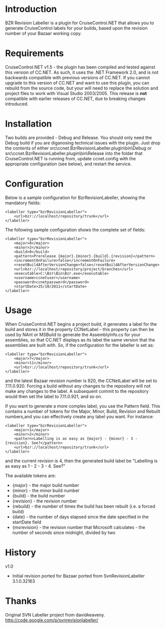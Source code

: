 # Introduction #

BZR Revision Labeller is a plugin for CruiseControl.NET that allows you to generate CruiseControl labels for your builds, based upon the revision number of your Bazaar working copy.

# Requirements #

CruiseControl.NET v1.5 - the plugin has been compiled and tested against this version of CC.NET.
As such, it uses the .NET Framework 2.0, and is not backwards compatible with previous versions of CC.NET.
If you cannot upgrade to this version of CC.NET and want to use this plugin, you can rebuild from the source code, but your will need to replace the solution and project files to work with Visual Studio 2003/2005.
This release is **not** compatible with earlier releases of CC.NET, due to breaking changes introduced.

# Installation #

Two builds are provided - Debug and Release. You should only need the Debug build if you are diganosing technical issues with the plugin. Just drop the contents of either src\ccnet.BzrRevisionLabeller.plugin\bin\Debug or src\ccnet.BzrRevisionLabeller.plugin\bin\Release into the folder that CruiseControl.NET is running from, update ccnet.config with the appropriate configuration (see below), and restart the service.

# Configuration #

Below is a sample configuration for BzrRevisionLabeller, showing the mandatory fields:

```
<labeller type="bzrRevisionLabeller">
	<url>bzr://localhost/repository/trunk</url>
</labeller>
```

The following sample configuration shows the complete set of fields:

```
<labeller type="bzrRevisionLabeller">
	<major>8</major>
	<minor>2</minor>
	<build>0</build>
	<pattern>Prerelease {major}.{minor}.{build}.{revision}</pattern>
	<incrementOnFailure>false</incrementOnFailure>
	<resetBuildAfterVersionChange>false</resetBuildAfterVersionChange>
	<url>bzr://localhost/repository/project/branches</url>
	<executable>C:\Bzr\Bin\Bzr.exe</executable>
	<username>ccnetuser</username>
	<password>ccnetpassword</password>
	<startDate>25/10/2011</startDate>
</labeller>
```

# Usage #

When CruiseControl.NET begins a project build, it generates a label for the build and stores it in the property CCNetLabel - this property can then be used by NAnt or MSBuild to generate the AssemblyInfo.cs for your assemblies, so that CC.NET displays as its label the same version that the assemblies are built with. So, if the configuration for the labeller is set as:

```
<labeller type="bzrRevisionLabeller">
	<major>7</major>
	<minor>11</minor>
	<url>bzr://localhost/repository/trunk</url>
</labeller>
```

and the latest Bazaar revision number is 920, the CCNetLabel will be set to 7.11.0.920. Forcing a build without any changes to the repository will not make any changes to the label. A subsequent commit to the repository would then set the label to 7.11.0.921, and so on.

If you want to generate a more complex label, you use the Pattern field. This contains a number of tokens for the Major, Minor, Build, Revision and Rebuilt numbers,and you can effectively create any label you want. For instance:

```
<labeller type="bzrRevisionLabeller">
	<major>1</major>
	<minor>2</minor>
	<pattern>Labelling is as easy as {major} - {minor} - 3 - {revision}. See?</pattern>
	<url>bzr://localhost/repository/trunk</url>
</labeller>
```


and the current revision is 4, then the generated build label be "Labelling is as easy as 1 - 2 - 3 - 4. See?"

The available tokens are:

  * {major} - the major build number
  * {minor} - the minor build number
  * {build} - the build number
  * {revision} - the revision number
  * {rebuild} - the number of times the build has been rebuilt (i.e. a forced build)
  * {date} - the number of days elapsed since the date specified in the startDate field
  * {msrevision} - the revision number that Microsoft calculates - the number of seconds since midnight, divided by two

# History #

v1.0
  * Initial revision ported for Bazaar ported from SvnRevisionLabeller 3.1.0.32163

# Thanks #
Original SVN Labeller project from davidkeaveny.
http://code.google.com/p/svnrevisionlabeller/